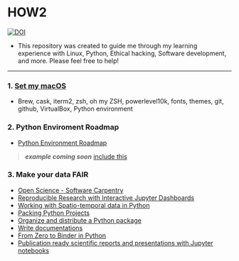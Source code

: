 # HOW2

[![DOI](https://zenodo.org/badge/DOI/10.5281/zenodo.6464237.svg) ](https://doi.org/10.5281/zenodo.6464237)

* This repository was created to guide me through my learning experience with Linux, Python, Ethical hacking, Software development, and more. Please feel free to help!
------------------------------------------------------

### 1. [Set my macOS](https://github.com/fcarvalhopacheco/HOW2/blob/master/1.macos_catalina_setup/myOSsetup.md)

+ Brew, cask, iterm2, zsh, oh my ZSH, powerlevel10k, fonts, themes, git, github, VirtualBox, Python environment

### 2. Python Enviroment Roadmap

+ [Python Environment Roadmap](https://github.com/fcarvalhopacheco/HOW2/blob/master/1.macos_catalina_setup/python_env.pdf)
> ***example coming soon***
> [include this](https://currents.soest.hawaii.edu/ocn_data_analysis/installation.html)
### 3. Make your data FAIR

+ [Open Science - Software Carpentry](https://swcarpentry.github.io/git-novice/10-open/index.html)
+ [Reproducible Research with Interactive Jupyter Dashboards](https://annefou.github.io/jupyter_dashboards/)
+ [Working with Spatio-temporal data in Python](https://annefou.github.io/metos_python/)
+ [Packing Python Projects](https://packaging.python.org/tutorials/packaging-projects/) 
+ [Organize and distribute a Python package](https://nordicesmhub.github.io/deep_python/17-distribute/index.html)
+ [Write documentations](https://coderefinery.github.io/documentation/)
+ [From Zero to Binder in Python](https://github.com/alan-turing-institute/the-turing-way/blob/master/workshops/boost-research-reproducibility-binder/workshop-presentations/zero-to-binder-python.md)
+ [Publication ready scientific reports and presentations with Jupyter notebooks](https://annefou.github.io/jupyter_publish/)


